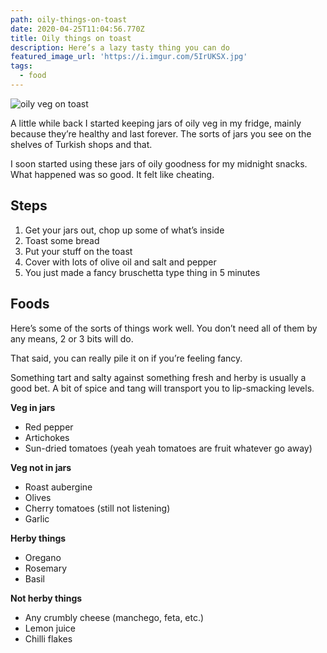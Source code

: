 ```yaml
---
path: oily-things-on-toast
date: 2020-04-25T11:04:56.770Z
title: Oily things on toast
description: Here’s a lazy tasty thing you can do
featured_image_url: 'https://i.imgur.com/5IrUKSX.jpg'
tags:
  - food
---
```

![oily veg on toast](/assets/00000img_00000_burst20200425113232068_cover.jpg)

A little while back I started keeping jars of oily veg in my fridge, mainly because they’re healthy and last forever. The sorts of jars you see on the shelves of Turkish shops and that.

I soon started using these jars of oily goodness for my midnight snacks. What happened was so good. It felt like cheating. 

## **Steps**

1. Get your jars out, chop up some of what’s inside
2. Toast some bread
3. Put your stuff on the toast
4. Cover with lots of olive oil and salt and pepper 
5. You just made a fancy bruschetta type thing in 5 minutes

## **Foods**

Here’s some of the sorts of things work well. You don’t need all of them by any means, 2 or 3 bits will do. 

That said, you can really pile it on if you’re feeling fancy.

Something tart and salty against something fresh and herby is usually a good bet. A bit of spice and tang will transport you to lip-smacking levels.

**Veg in jars**

* Red pepper
* Artichokes
* Sun-dried tomatoes (yeah yeah tomatoes are fruit whatever go away)

**Veg not in jars**

* Roast aubergine
* Olives
* Cherry tomatoes (still not listening)
* Garlic

**Herby things**

* Oregano
* Rosemary
* Basil

**Not herby things**

* Any crumbly cheese (manchego, feta, etc.)
* Lemon juice
* Chilli flakes

